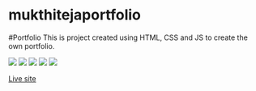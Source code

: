 # mukthitejaportfolio
#Portfolio
This is project created using HTML, CSS and JS to create the own portfolio.

<img src="https://github.com/mukthiteja/PepperfryClone/blob/main/pepperfry-products.png"/>
<img src="https://github.com/mukthiteja/mukthitejaportfolio/blob/master/porfolio_home.png"/>
<!--<img src="https://github.com/mukthiteja/mukthitejaportfolio/blob/master/porfolio-contact.png"/>-->
<img src="https://github.com/mukthiteja/mukthitejaportfolio/blob/master/porfolio_projects.png"/>
<img src="https://github.com/mukthiteja/mukthitejaportfolio/portfolio_skills.png"/>
<img src="https://github.com/mukthiteja/mukthitejaportfolio/master/porfolio_about.png"/>


<a href="https://mukthitejaportfolio.netlify.app/">Live site</a>
